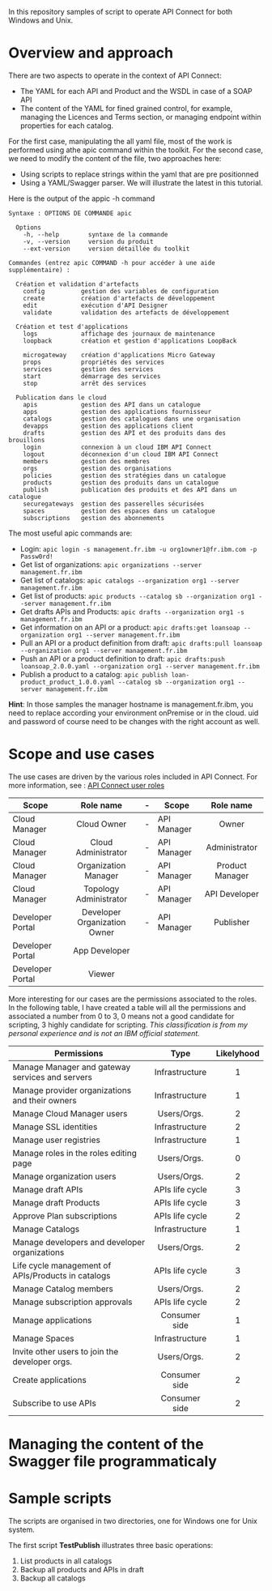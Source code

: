 In this repository samples of script to operate API Connect for both Windows and Unix.

# Overview and approach

There are two aspects to operate in the context of API Connect:
* The YAML for each API and Product and the WSDL in case of a SOAP API
* The content of the YAML for fined grained control, for example, managing the Licences and Terms section, or managing endpoint within properties for each catalog.

For the first case, manipulating the all yaml file, most of the work is performed using athe apic command within the toolkit.
For the second case, we need to modify the content of the file, two approaches here:
* Using scripts to replace strings within the yaml that are pre positionned
* Using a YAML/Swagger parser. We will illustrate the latest in this tutorial.

Here is the output of the appic -h command
```
Syntaxe : OPTIONS DE COMMANDE apic

  Options
    -h, --help        syntaxe de la commande
    -v, --version     version du produit
    --ext-version     version détaillée du toolkit

Commandes (entrez apic COMMAND -h pour accéder à une aide supplémentaire) :

  Création et validation d'artefacts
    config          gestion des variables de configuration
    create          création d'artefacts de développement
    edit            exécution d'API Designer
    validate        validation des artefacts de développement

  Création et test d'applications
    logs            affichage des journaux de maintenance
    loopback        création et gestion d'applications LoopBack

    microgateway    création d'applications Micro Gateway
    props           propriétés des services
    services        gestion des services
    start           démarrage des services
    stop            arrêt des services

  Publication dans le cloud
    apis            gestion des API dans un catalogue
    apps            gestion des applications fournisseur
    catalogs        gestion des catalogues dans une organisation
    devapps         gestion des applications client
    drafts          gestion des API et des produits dans des brouillons
    login           connexion à un cloud IBM API Connect
    logout          déconnexion d'un cloud IBM API Connect
    members         gestion des membres
    orgs            gestion des organisations
    policies        gestion des stratégies dans un catalogue
    products        gestion des produits dans un catalogue
    publish         publication des produits et des API dans un catalogue
    securegateways  gestion des passerelles sécurisées
    spaces          gestion des espaces dans un catalogue
    subscriptions   gestion des abonnements

```
The most useful apic commands are:
* Login: `apic login -s management.fr.ibm -u org1owner1@fr.ibm.com -p Passw0rd!`
* Get list of organizations: `apic organizations --server management.fr.ibm`
* Get list of catalogs: `apic catalogs --organization org1 --server management.fr.ibm`
* Get list of products: `apic products --catalog sb --organization org1 --server management.fr.ibm`
* Get drafts APIs and Products: `apic drafts --organization org1 -s management.fr.ibm`
* Get information on an API or a product: `apic drafts:get loansoap --organization org1 --server management.fr.ibm`
* Pull an API or a product definition from draft: `apic drafts:pull loansoap --organization org1 --server management.fr.ibm`
* Push an API or a product definition to draft: `apic drafts:push loansoap_2.0.0.yaml --organization org1 --server management.fr.ibm`
* Publish a product to a catalog: `apic publish loan-product_product_1.0.0.yaml --catalog sb --organization org1 --server management.fr.ibm`

**Hint**: In those samples the manager hostname is management.fr.ibm, you need to replace according your environment onPremise or in the cloud. uid and password of course need to be changes with the right account as well.


# Scope and use cases
The use cases are driven by the various roles included in API Connect. For more information, see : [API Connect user roles](https://www.ibm.com/support/knowledgecenter/SSMNED_5.0.0/com.ibm.apic.overview.doc/overview_apimgmt_users.html)


| Scope            | Role name                    | - | Scope            | Role name                    |
| ---------------- |:----------------------------:| - | ---------------- |:----------------------------:|
| Cloud Manager    | Cloud Owner                  | - | API Manager      | Owner                        |
| Cloud Manager    | Cloud Administrator          | - | API Manager      | Administrator                |
| Cloud Manager    | Organization Manager         | - | API Manager      | Product Manager              |
| Cloud Manager    | Topology Administrator       | - | API Manager      | API Developer                |
| Developer Portal | Developer Organization Owner | - | API Manager      | Publisher                    |
| Developer Portal | App Developer                |
| Developer Portal | Viewer                       |

More interesting for our cases are the permissions associated to the roles. In the following table, I have created a table will all the permissions and associated a number from 0 to 3, 0 means not a good candidate for scripting, 3 highly candidate for scripting. *This classification is from my personal experience and is not an IBM official statement.*

| Permissions	                                       | Type            | Likelyhood |
| -------------------------------------------------- |:---------------:|:----------:|
| Manage Manager and gateway services and servers    | Infrastructure  | 1          |
| Manage provider organizations and their owners     | Infrastructure  | 1          |
| Manage Cloud Manager users                         | Users/Orgs.     | 2          |
| Manage SSL identities                              | Infrastructure  | 2          |
| Manage user registries                             | Infrastructure  | 1          |
| Manage roles in the roles editing page             | Users/Orgs.     | 0          |
| Manage organization users                          | Users/Orgs.     | 2          |
| Manage draft APIs                                  | APIs life cycle | 3          |
| Manage draft Products                              | APIs life cycle | 3          |
| Approve Plan subscriptions                         | APIs life cycle | 2          |
| Manage Catalogs                                    | Infrastructure  | 1          |
| Manage developers and developer organizations      | Users/Orgs.     | 2          |
| Life cycle management of APIs/Products in catalogs | APIs life cycle | 3          |
| Manage Catalog members                             | Users/Orgs.     | 2          |
| Manage subscription approvals                      | APIs life cycle | 2          |
| Manage applications                                | Consumer side   | 1          |
| Manage Spaces                                      | Infrastructure  | 1          |
| Invite other users to join the developer orgs.     | Users/Orgs.     | 2          |
| Create applications                                | Consumer side   | 2          |
| Subscribe to use APIs                              | Consumer side   | 2          |

# Managing the content of the Swagger file programmaticaly



# Sample scripts
The scripts are organised in two directories, one for Windows one for Unix system.

The first script **TestPublish** illustrates three basic operations:
1. List products in all catalogs
1. Backup all products and APIs in draft
1. Backup all catalogs
